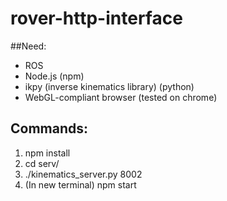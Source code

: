 # rover-http-interface



##Need:

- ROS
- Node.js (npm)
- ikpy (inverse kinematics library) (python)
- WebGL-compliant browser (tested on chrome)

## Commands:

1. npm install
2. cd serv/
3. ./kinematics_server.py 8002
4. (In new terminal) npm start